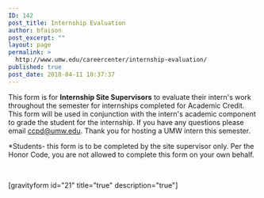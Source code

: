 ```yaml
---
ID: 142
post_title: Internship Evaluation
author: bfaison
post_excerpt: ""
layout: page
permalink: >
  http://www.umw.edu/careercenter/internship-evaluation/
published: true
post_date: 2018-04-11 10:37:37
---
```

This form is for <strong>Internship Site Supervisors</strong> to evaluate their intern's work throughout the semester for internships completed for Academic Credit. This form will be used in conjunction with the intern's academic component to grade the student for the internship. If you have any questions please email ccpd@umw.edu. Thank you for hosting a UMW intern this semester.

*Students- this form is to be completed by the site supervisor only. Per the Honor Code, you are not allowed to complete this form on your own behalf.

&nbsp;

[gravityform id="21" title="true" description="true"]
